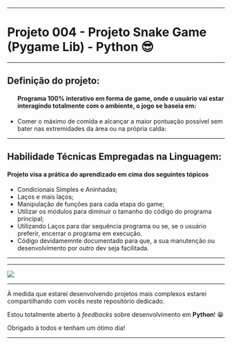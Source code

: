 <hr>
<h1>Projeto 004 - Projeto Snake Game (Pygame Lib) - Python &#x1F60E;</h1>
<hr>
<h2>Definição do projeto:</h2>
<ul>
<h4>Programa 100% interativo em forma de game, onde o usuário vai estar interagindo totalmente com o ambiente, o jogo se baseia em:</h4>
  <li>Comer o máximo de comida e alcançar a maior pontuação possível sem bater nas extremidades da área ou na própria calda:</li>
</ul>
<hr>
<h2>Habilidade Técnicas Empregadas na Linguagem:</h2>
<h4>Projeto visa a prática do aprendizado em cima dos seguintes tópicos</h4>
<ul>
  <li>Condicionais Simples e Aninhadas;</li>
  <li>Laços e mais laços;</li>
  <li>Manipulação de funções para cada etapa do game;</li>
  <li>Utilizar os módulos para diminuir o tamanho do código do programa principal;</li>
  <li>Utilizando Laços para dar sequência programa ou se, se o usuário preferir, encerrar o programa em execução.</li>
  <li>Código devidamemnte documentado para que, a sua manutenção ou desenvolvimento por outro dev seja facilitada.</li>
</ul>
<hr>
<hr>
<img src="snake_game_execucao.gif">
<hr>
<p>À medida que estarei desenvolvendo projetos mais complexos estarei compartilhando com vocês neste repositório dedicado.</p>
<p>Estou totalmente aberto à <em>feedbacks</em> sobre desenvolvimento em <strong>Python</strong>! &#x1F601;</p>
<p>Obrigado à todos e tenham um ótimo dia!</p>
<hr>
